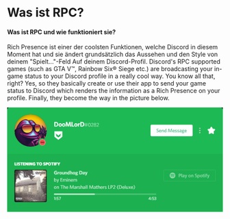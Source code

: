 # Was ist RPC?

#### Was ist RPC und wie funktioniert sie?

Rich Presence ist einer der coolsten Funktionen, welche Discord in diesem Moment hat und sie ändert grundsätzlich das Aussehen und den Style von deinem "Spielt..."-Feld Auf deinem Discord-Profil. Discord's RPC supported games \(such as GTA V™, Rainbow Six® Siege etc.\) are broadcasting your in-game status to your Discord profile in a really cool way. You know all that, right? Yes, so they basically create or use their app to send your game status to Discord which renders the information as a Rich Presence on your profile. Finally, they become the way in the picture below.

![Spotify RPC](../.gitbook/assets/spotify_rpc_example.PNG)

